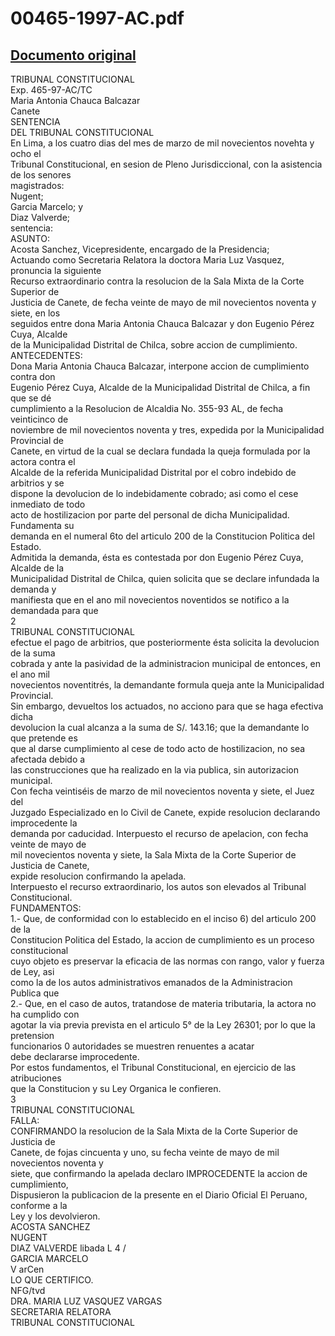 
00465-1997-AC.pdf
=================
  
[Documento original](https://tc.gob.pe/jurisprudencia/1998/00465-1997-AC.pdf)  
---  
TRIBUNAL CONSTITUCIONAL  
Exp. 465-97-AC/TC  
Maria Antonia Chauca Balcazar  
Canete  
SENTENCIA  
DEL TRIBUNAL CONSTITUCIONAL  
En Lima, a los cuatro dias del mes de marzo de mil novecientos novehta y ocho el  
Tribunal Constitucional, en sesion de Pleno Jurisdiccional, con la asistencia de los senores  
magistrados:  
Nugent;  
Garcia Marcelo; y  
Diaz Valverde;  
sentencia:  
ASUNTO:  
Acosta Sanchez, Vicepresidente, encargado de la Presidencia;  
Actuando como Secretaria Relatora la doctora Maria Luz Vasquez, pronuncia la siguiente  
Recurso extraordinario contra la resolucion de la Sala Mixta de la Corte Superior de  
Justicia de Canete, de fecha veinte de mayo de mil novecientos noventa y siete, en los  
seguidos entre dona Maria Antonia Chauca Balcazar y don Eugenio Pérez Cuya, Alcalde  
de la Municipalidad Distrital de Chilca, sobre accion de cumplimiento.  
ANTECEDENTES:  
Dona Maria Antonia Chauca Balcazar, interpone accion de cumplimiento contra don  
Eugenio Pérez Cuya, Alcalde de la Municipalidad Distrital de Chilca, a fin que se dé  
cumplimiento a la Resolucion de Alcaldia No. 355-93 AL, de fecha veinticinco de  
noviembre de mil novecientos noventa y tres, expedida por la Municipalidad Provincial de  
Canete, en virtud de la cual se declara fundada la queja formulada por la actora contra el  
Alcalde de la referida Municipalidad Distrital por el cobro indebido de arbitrios y se  
dispone la devolucion de lo indebidamente cobrado; asi como el cese inmediato de todo  
acto de hostilizacion por parte del personal de dicha Municipalidad. Fundamenta su  
demanda en el numeral 6to del articulo 200 de la Constitucion Politica del Estado.  
Admitida la demanda, ésta es contestada por don Eugenio Pérez Cuya, Alcalde de la  
Municipalidad Distrital de Chilca, quien solicita que se declare infundada la demanda y  
manifiesta que en el ano mil novecientos noventidos se notifico a la demandada para que  
2  
TRIBUNAL CONSTITUCIONAL  
efectue el pago de arbitrios, que posteriormente ésta solicita la devolucion de la suma  
cobrada y ante la pasividad de la administracion municipal de entonces, en el ano mil  
novecientos noventitrés, la demandante formula queja ante la Municipalidad Provincial.  
Sin embargo, devueltos los actuados, no acciono para que se haga efectiva dicha  
devolucion la cual alcanza a la suma de S/. 143.16; que la demandante lo que pretende es  
que al darse cumplimiento al cese de todo acto de hostilizacion, no sea afectada debido a  
las construcciones que ha realizado en la via publica, sin autorizacion municipal.  
Con fecha veintiséis de marzo de mil novecientos noventa y siete, el Juez del  
Juzgado Especializado en lo Civil de Canete, expide resolucion declarando improcedente la  
demanda por caducidad. Interpuesto el recurso de apelacion, con fecha veinte de mayo de  
mil novecientos noventa y siete, la Sala Mixta de la Corte Superior de Justicia de Canete,  
expide resolucion confirmando la apelada.  
Interpuesto el recurso extraordinario, los autos son elevados al Tribunal  
Constitucional.  
FUNDAMENTOS:  
1.- Que, de conformidad con lo establecido en el inciso 6) del articulo 200 de la  
Constitucion Politica del Estado, la accion de cumplimiento es un proceso constitucional  
cuyo objeto es preservar la eficacia de las normas con rango, valor y fuerza de Ley, asi  
como la de los autos administrativos emanados de la Administracion Publica que  
2.- Que, en el caso de autos, tratandose de materia tributaria, la actora no ha cumplido con  
agotar la via previa prevista en el articulo 5° de la Ley 26301; por lo que la pretension  
funcionarios 0 autoridades se muestren renuentes a acatar  
debe declararse improcedente.  
Por estos fundamentos, el Tribunal Constitucional, en ejercicio de las atribuciones  
que la Constitucion y su Ley Organica le confieren.  
3  
TRIBUNAL CONSTITUCIONAL  
FALLA:  
CONFIRMANDO la resolucion de la Sala Mixta de la Corte Superior de Justicia de  
Canete, de fojas cincuenta y uno, su fecha veinte de mayo de mil novecientos noventa y  
siete, que confirmando la apelada declaro IMPROCEDENTE la accion de cumplimiento,  
Dispusieron la publicacion de la presente en el Diario Oficial El Peruano, conforme a la  
Ley y los devolvieron.  
ACOSTA SANCHEZ  
NUGENT  
DIAZ VALVERDE libada L 4 /  
GARCIA MARCELO  
V arCen  
LO QUE CERTIFICO.  
NFG/tvd  
DRA. MARIA LUZ VASQUEZ VARGAS  
SECRETARIA RELATORA  
TRIBUNAL CONSTITUCIONAL